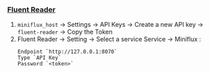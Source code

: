 ### [Fluent Reader](https://github.com/yang991178/fluent-reader)

1. `miniflux_host` → Settings → API Keys → Create a new API key → `fluent-reader` → Copy the Token
2. Fluent Reader → Setting → Select a service Service → Miniflux :
	```
	Endpoint `http://127.0.0.1:8070`
	Type `API Key`
	Password `<token>`
	```